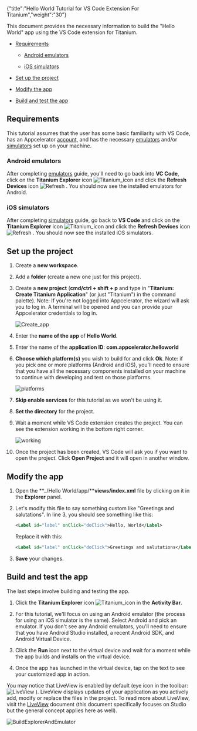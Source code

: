 {"title":"Hello World Tutorial for VS Code Extension For Titanium","weight":"30"}

This document provides the necessary information to build the "Hello World" app using the VS Code extension for Titanium.

* [Requirements](#requirements)

    * [Android emulators](#android-emulators)

    * [iOS simulators](#ios-simulators)

* [Set up the project](#set-up-the-project)

* [Modify the app](#modify-the-app)

* [Build and test the app](#build-and-test-the-app)

## Requirements

This tutorial assumes that the user has some basic familiarity with VS Code, has an Appcelerator [account](https://www.appcelerator.com/pricing/), and has the necessary [emulators](/docs/appc/Titanium_SDK/Titanium_SDK_How-tos/Visual_Studio_Code_Extension_for_Titanium/Setting_Up_Emulators_and_Simulators_For_Titanium/#installing-android-studio,-android-sdk,-and-android-virtual-device) and/or [simulators](/docs/appc/Titanium_SDK/Titanium_SDK_How-tos/Visual_Studio_Code_Extension_for_Titanium/Setting_Up_Emulators_and_Simulators_For_Titanium/#install-ios-simulator) set up on your machine.

### Android emulators

After completing [emulators](/docs/appc/Titanium_SDK/Titanium_SDK_How-tos/Visual_Studio_Code_Extension_for_Titanium/Setting_Up_Emulators_and_Simulators_For_Titanium/#installing-android-studio,-android-sdk,-and-android-virtual-device) guide, you'll need to go back into **VC Code**, click on the **Titanium Explorer** icon ![Titanium_icon](/Images/appc/download/thumbnails/60132119/Titanium_icon.png) and click the **Refresh Devices** icon ![Refresh](/Images/appc/download/thumbnails/60132119/Refresh.png) . You should now see the installed emulators for Android.

### iOS simulators

After completing [simulators](/docs/appc/Titanium_SDK/Titanium_SDK_How-tos/Visual_Studio_Code_Extension_for_Titanium/Setting_Up_Emulators_and_Simulators_For_Titanium/#install-ios-simulator) guide, go back to **VS Code** and click on the **Titanium Explorer** icon ![Titanium_icon](/Images/appc/download/thumbnails/60132119/Titanium_icon.png) and click the **Refresh Devices** icon ![Refresh](/Images/appc/download/thumbnails/60132119/Refresh.png) . You should now see the installed iOS simulators.

## Set up the project

1. Create a **new workspace**.

2. Add a **folder** (create a new one just for this project).

3. Create a **new project** (**cmd/ctrl + shift + p** and type in "**Titanium: Create Titanium Application**" (or just "Titanium") in the command palette). Note: If you're not logged into Appcelerator, the wizard will ask you to log in. A terminal will be opened and you can provide your Appcelerator credentials to log in.

    ![Create_app](/Images/appc/download/attachments/60132119/Create_app.png)
4. Enter the **name of the app** of **Hello World**.

5. Enter the name of the **application ID**: **com.appcelerator.helloworld**

6. **Choose which platform(s)** you wish to build for and click **Ok**. Note: if you pick one or more platforms (Android and iOS), you'll need to ensure that you have all the necessary components installed on your machine to continue with developing and test on those platforms.

    ![platforms](/Images/appc/download/thumbnails/60132119/platforms.png)
7. **Skip enable services** for this tutorial as we won't be using it.

8. **Set the directory** for the project.

9. Wait a moment while VS Code extension creates the project. You can see the extension working in the bottom right corner.

    ![working](/Images/appc/download/attachments/60132119/working.png)
10. Once the project has been created, VS Code will ask you if you want to open the project. Click **Open Project** and it will open in another window.

## Modify the app

1. Open the **../Hello World/app/****views/index.xml** file by clicking on it in the **Explorer** panel.

2. Let's modify this file to say something custom like "Greetings and salutations". In line 3, you should see something like this:

    ```xml
    <Label id="label" onClick="doClick">Hello, World</Label>
    ```

    Replace it with this:

    ```xml
    <Label id="label" onClick="doClick">Greetings and salutations</Label>
    ```

3. **Save** your changes.

## Build and test the app

The last steps involve building and testing the app.

1. Click the **Titanium Explorer** icon ![Titanium_icon](/Images/appc/download/thumbnails/60132119/Titanium_icon.png) in the **Activity Bar**.

2. For this tutorial, we'll focus on using an Android emulator (the process for using an iOS simulator is the same). Select Android and pick an emulator. If you don't see any Android emulators, you'll need to ensure that you have Android Studio installed, a recent Android SDK, and Android Virtual Device.

3. Click the **Run** icon next to the virtual device and wait for a moment while the app builds and installs on the virtual device.

4. Once the app has launched in the virtual device, tap on the text to see your customized app in action.

You may notice that LiveView is enabled by default (eye icon in the toolbar: ![LiveView](/Images/appc/download/thumbnails/60132119/LiveView.png) ). LiveView displays updates of your application as you actively add, modify or replace the files in the project. To read more about LiveView, visit the [LiveView](/docs/appc/Axway_Appcelerator_Studio/Axway_Appcelerator_Studio_Guide/Titanium_Development/LiveView/) document (this document specifically focuses on Studio but the general concept applies here as well).

![BuildExplorerAndEmulator](/Images/appc/download/attachments/60132119/BuildExplorerAndEmulator.png)
